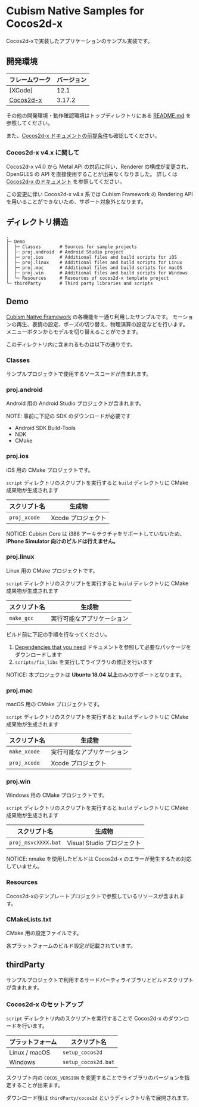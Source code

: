 # Cubism Native Samples for Cocos2d-x

Cocos2d-xで実装したアプリケーションのサンプル実装です。


## 開発環境

| フレームワーク | バージョン |
| --- | --- |
| [XCode] | 12.1 |
| [Cocos2d-x] | 3.17.2 |

その他の開発環境・動作確認環境はトップディレクトリにある [README.md](../../README.md) を参照してください。

また、[Cocos2d-x ドキュメントの前提条件]も確認してください。

[Cocos2d-x ドキュメントの前提条件]: https://docs.cocos2d-x.org/cocos2d-x/v3/en/installation/prerequisites.html

### Cocos2d-x v4.x に関して

Cocos2d-x v4.0 から Metal API の対応に伴い、Renderer の構成が変更され、OpenGLES の API を直接使用することが出来なくなりました。
詳しくは [Cocos2d-x のドキュメント](https://docs.cocos2d-x.org/cocos2d-x/v4/en/upgradeGuide/) を参照してください。

この変更に伴い Cocos2d-x v4.x 系では Cubism Framework の Rendering API を用いることができないため、サポート対象外となります。


## ディレクトリ構造

```
.
├─ Demo
│  ├─ Classes       # Sources for sample projects
│  ├─ proj.android  # Android Studio project
│  ├─ proj.ios      # Additional files and build scripts for iOS
│  ├─ proj.linux    # Additional files and build scripts for Linux
│  ├─ proj.mac      # Additional files and build scripts for macOS
│  ├─ proj.win      # Additional files and build scripts for Windows
│  └─ Resources     # Resources of cocos2d-x template project
└─ thirdParty       # Third party libraries and scripts
```


## Demo

[Cubism Native Framework] の各機能を一通り利用したサンプルです。
モーションの再生、表情の設定、ポーズの切り替え、物理演算の設定などを行います。
メニューボタンからモデルを切り替えることができます。

[Cubism Native Framework]: https://github.com/Live2D/CubismNativeFramework

このディレクトリ内に含まれるものは以下の通りです。

### Classes

サンプルプロジェクトで使用するソースコードが含まれます。

### proj.android

Android 用の Android Studio プロジェクトが含まれます。

NOTE: 事前に下記の SDK のダウンロードが必要です

* Android SDK Build-Tools
* NDK
* CMake

### proj.ios

iOS 用の CMake プロジェクトです。

`script` ディレクトリのスクリプトを実行すると `build` ディレクトリに CMake 成果物が生成されます

| スクリプト名 | 生成物 |
| --- | --- |
| `proj_xcode` | Xcode プロジェクト |

NOTICE: Cubism Core は i386 アーキテクチャをサポートしていないため、**iPhone Simulator 向けのビルドは行えません。**

### proj.linux

Linux 用の CMake プロジェクトです。

`script` ディレクトリのスクリプトを実行すると `build` ディレクトリに CMake 成果物が生成されます

| スクリプト名 | 生成物 |
| --- | --- |
| `make_gcc` | 実行可能なアプリケーション |

ビルド前に下記の手順を行なってください。

1. [Dependencies that you need] ドキュメントを参照して必要なパッケージをダウンロードします
2. `scripts/fix_libs` を実行してライブラリの修正を行います

[Dependencies that you need]: https://docs.cocos2d-x.org/cocos2d-x/v3/en/installation/Linux.html#dependencies-that-you-need

NOTICE: 本プロジェクトは **Ubuntu 18.04 以上**のみのサポートとなります。

### proj.mac

macOS 用の CMake プロジェクトです。

`script` ディレクトリのスクリプトを実行すると `build` ディレクトリに CMake 成果物が生成されます

| スクリプト名 | 生成物 |
| --- | --- |
| `make_xcode` | 実行可能なアプリケーション |
| `proj_xcode` | Xcode プロジェクト |

### proj.win

Windows 用の CMake プロジェクトです。

`script` ディレクトリのスクリプトを実行すると `build` ディレクトリに CMake 成果物が生成されます

| スクリプト名 | 生成物 |
| --- | --- |
| `proj_msvcXXXX.bat` | Visual Studio プロジェクト |

NOTICE: nmake を使用したビルドは Cocos2d-x のエラーが発生するため対応していません。

### Resources

Cocos2d-xのテンプレートプロジェクトで参照しているリソースが含まれます。

### CMakeLists.txt

CMake 用の設定ファイルです。

各プラットフォームのビルド設定が記載されています。


## thirdParty

サンプルプロジェクトで利用するサードパーティライブラリとビルドスクリプトが含まれます。

### Cocos2d-x のセットアップ

`script` ディレクトリ内のスクリプトを実行することで Cocos2d-x のダウンロードを行います。

| プラットフォーム | スクリプト名 |
| --- | --- |
| Linux / macOS | `setup_cocos2d` |
| Windows | `setup_cocos2d.bat` |

スクリプト内の `COCOS_VERSION` を変更することでライブラリのバージョンを指定することが出来ます。

ダウンロード後は `thirdParty/cocos2d` というディレクトリ名で展開されます。

[Cocos2d-x]: https://cocos2d-x.org/
